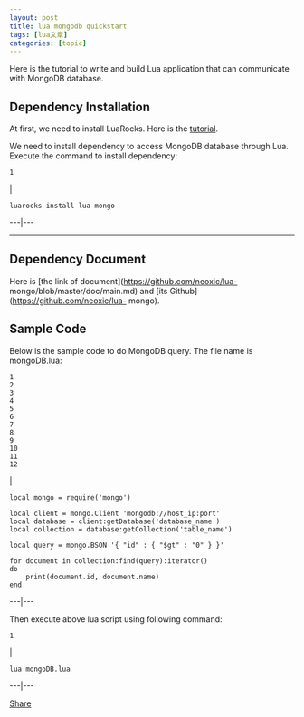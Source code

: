 ```yaml
---
layout: post
title: lua mongodb quickstart 
tags: [lua文章]
categories: [topic]
---
```

Here is the tutorial to write and build Lua application that can communicate
with MongoDB database.

## Dependency Installation

At first, we need to install LuaRocks. Here is the
[tutorial](http://yular.github.io/2017/01/08/LuaRocks-QuickStart/).

We need to install dependency to access MongoDB database through Lua. Execute
the command to install dependency:  

    
    
    1  
    

|

    
    
    luarocks install lua-mongo  
      
  
---|---  
  
* * *

## Dependency Document

Here is [the link of document](https://github.com/neoxic/lua-
mongo/blob/master/doc/main.md) and [its Github](https://github.com/neoxic/lua-
mongo).

## Sample Code

Below is the sample code to do MongoDB query. The file name is mongoDB.lua:  

    
    
    1  
    2  
    3  
    4  
    5  
    6  
    7  
    8  
    9  
    10  
    11  
    12  
    

|

    
    
    local mongo = require('mongo')  
      
    local client = mongo.Client 'mongodb://host_ip:port'  
    local database = client:getDatabase('database_name')  
    local collection = database:getCollection('table_name')  
      
    local query = mongo.BSON '{ "id" : { "$gt" : "0" } }'  
      
    for document in collection:find(query):iterator()  
    do  
        print(document.id, document.name)  
    end  
      
  
---|---  
  
Then execute above lua script using following command:  

    
    
    1  
    

|

    
    
    lua mongoDB.lua  
      
  
---|---  
  
[Share](javascript:void\(0\))